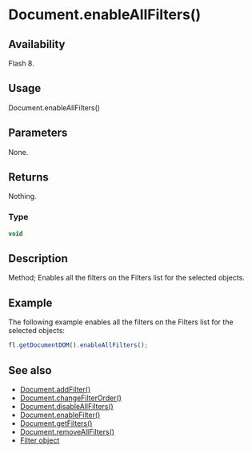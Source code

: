 # Document.enableAllFilters()

## Availability

Flash 8.

## Usage

Document.enableAllFilters()

## Parameters

None.

## Returns

Nothing.

### Type

```typescript
void
```

## Description

Method; Enables all the filters on the Filters list for the selected objects.

## Example

The following example enables all the filters on the Filters list for the selected objects:

```javascript
fl.getDocumentDOM().enableAllFilters();
```

## See also

- [Document.addFilter()](../Document_object/Document3.md)
- [Document.changeFilterOrder()](../Document_object/Document29.md)
- [Document.disableAllFilters()](../Document_object/Document46.md)
- [Document.enableFilter()](../Document_object/Document59.md)
- [Document.getFilters()](../Document_object/Document79.md)
- [Document.removeAllFilters()](../Document_object/Document240.md)
- [Filter object](../Filter_object/Filter_summary.md)
